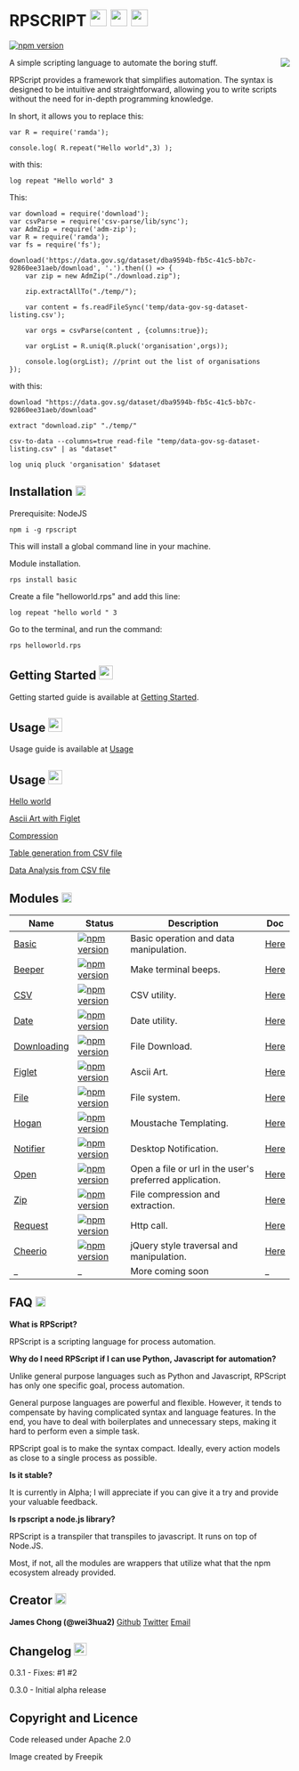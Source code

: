 # RPSCRIPT <img src="https://s3.amazonaws.com/sample.rpscript.com/images/cheerful_robot50.png" width="30px"> <img src="https://s3.amazonaws.com/sample.rpscript.com/images/cheerful_robot50.png" width="30px"> <img src="https://s3.amazonaws.com/sample.rpscript.com/images/cheerful_robot50.png" width="30px">

[![npm version](https://badge.fury.io/js/rpscript.svg)](https://badge.fury.io/js/rpscript)

<img style="float: right;" src="https://s3.amazonaws.com/sample.rpscript.com/images/cool_robot100.png">
A simple scripting language to automate the boring stuff.

RPScript provides a framework that simplifies automation. The syntax is designed to be intuitive and straightforward,  allowing you to write scripts without the need for in-depth programming knowledge.

In short, it allows you to replace this:
```
var R = require('ramda');

console.log( R.repeat("Hello world",3) );
```

with this:
```
log repeat "Hello world" 3
```

This:
```
var download = require('download');
var csvParse = require('csv-parse/lib/sync');
var AdmZip = require('adm-zip');
var R = require('ramda');
var fs = require('fs');

download('https://data.gov.sg/dataset/dba9594b-fb5c-41c5-bb7c-92860ee31aeb/download', '.').then(() => {
    var zip = new AdmZip("./download.zip");
    
    zip.extractAllTo("./temp/");

    var content = fs.readFileSync('temp/data-gov-sg-dataset-listing.csv');
    
    var orgs = csvParse(content , {columns:true});

    var orgList = R.uniq(R.pluck('organisation',orgs));

    console.log(orgList); //print out the list of organisations
});

```
with this:
```
download "https://data.gov.sg/dataset/dba9594b-fb5c-41c5-bb7c-92860ee31aeb/download"

extract "download.zip" "./temp/"

csv-to-data --columns=true read-file "temp/data-gov-sg-dataset-listing.csv" | as "dataset"

log uniq pluck 'organisation' $dataset
```



## Installation <img src="https://s3.amazonaws.com/sample.rpscript.com/images/smart_robot50.png" width="18px">

Prerequisite: NodeJS

```
npm i -g rpscript
```
This will install a global command line in your machine.

Module installation.
```
rps install basic
```

Create a file "helloworld.rps" and add this line:
```
log repeat "hello world " 3
```

Go to the terminal, and run the command:
```
rps helloworld.rps
```

## Getting Started <img src="https://s3.amazonaws.com/sample.rpscript.com/images/handy_robot50.png" width="25px">

Getting started guide is available at [Getting Started](http://www.rpscript.com/tutorial-gettingstarted.html).

## Usage <img src="https://s3.amazonaws.com/sample.rpscript.com/images/handy_robot50.png" width="25px">

Usage guide is available at [Usage](http://www.rpscript.com/tutorial-usage.html)

## Usage <img src="https://s3.amazonaws.com/sample.rpscript.com/images/handy_robot50.png" width="25px">

[Hello world](http://www.rpscript.com/tutorial-helloworld.html)

[Ascii Art with Figlet](http://www.rpscript.com/tutorial-asciiart.html)

[Compression](http://www.rpscript.com/tutorial-compression.html)

[Table generation from CSV file](http://www.rpscript.com/tutorial-table.html)

[Data Analysis from CSV file](http://www.rpscript.com/tutorial-datasetanalysis.html)

## Modules <img src="https://s3.amazonaws.com/sample.rpscript.com/images/bossy_robot50.png" width="18px">

Name | Status | Description | Doc
--- | --- | --- | ---
[Basic](https://github.com/TYPECASTINGSG/rpscript-api-basic) | [![npm version](https://badge.fury.io/js/%40typecasting%2Frpscript-api-basic.svg)](https://badge.fury.io/js/%40typecasting%2Frpscript-api-basic) | Basic operation and data manipulation. | [Here](http://www.rpscript.com/Basic.html)
[Beeper](https://github.com/TYPECASTINGSG/rpscript-api-beeper) | [![npm version](https://badge.fury.io/js/%40typecasting%2Frpscript-api-beeper.svg)](https://badge.fury.io/js/%40typecasting%2Frpscript-api-beeper) | Make terminal beeps. | [Here](http://www.rpscript.com/Beeper.html)
[CSV](https://github.com/TYPECASTINGSG/rpscript-api-csv) | [![npm version](https://badge.fury.io/js/%40typecasting%2Frpscript-api-csv.svg)](https://badge.fury.io/js/%40typecasting%2Frpscript-api-csv) | CSV utility. | [Here](http://www.rpscript.com/CSV.html)
[Date](https://github.com/TYPECASTINGSG/rpscript-api-date) | [![npm version](https://badge.fury.io/js/%40typecasting%2Frpscript-api-date.svg)](https://badge.fury.io/js/%40typecasting%2Frpscript-api-date) | Date utility. | [Here](http://www.rpscript.com/Date.html)
[Downloading](https://github.com/TYPECASTINGSG/rpscript-api-download) | [![npm version](https://badge.fury.io/js/%40typecasting%2Frpscript-api-downloading.svg)](https://badge.fury.io/js/%40typecasting%2Frpscript-api-downloading) | File Download. | [Here](http://www.rpscript.com/Download.html)
[Figlet](https://github.com/TYPECASTINGSG/rpscript-api-figlet) | [![npm version](https://badge.fury.io/js/%40typecasting%2Frpscript-api-figlet.svg)](https://badge.fury.io/js/%40typecasting%2Frpscript-api-figlet) | Ascii Art. | [Here](http://www.rpscript.com/Figlet.html)
[File](https://github.com/TYPECASTINGSG/rpscript-api-file) | [![npm version](https://badge.fury.io/js/%40typecasting%2Frpscript-api-file.svg)](https://badge.fury.io/js/%40typecasting%2Frpscript-api-file) | File system. | [Here](http://www.rpscript.com/File.html)
[Hogan](https://github.com/TYPECASTINGSG/rpscript-api-hogan) | [![npm version](https://badge.fury.io/js/%40typecasting%2Frpscript-api-hogan.svg)](https://badge.fury.io/js/%40typecasting%2Frpscript-api-hogan) | Moustache Templating. | [Here](http://www.rpscript.com/Hogan.html)
[Notifier](https://github.com/TYPECASTINGSG/rpscript-api-notifier) | [![npm version](https://badge.fury.io/js/%40typecasting%2Frpscript-api-notifier.svg)](https://badge.fury.io/js/%40typecasting%2Frpscript-api-notifier) | Desktop Notification. | [Here](http://www.rpscript.com/Notifier.html)
[Open](https://github.com/TYPECASTINGSG/rpscript-api-open) | [![npm version](https://badge.fury.io/js/%40typecasting%2Frpscript-api-open.svg)](https://badge.fury.io/js/%40typecasting%2Frpscript-api-open) | Open a file or url in the user's preferred application. | [Here](http://www.rpscript.com/Open.html)
[Zip](https://github.com/TYPECASTINGSG/rpscript-api-adm-zip) | [![npm version](https://badge.fury.io/js/%40typecasting%2Frpscript-api-zip.svg)](https://badge.fury.io/js/%40typecasting%2Frpscript-api-zip) | File compression and extraction. | [Here](http://www.rpscript.com/Zip.html)
[Request](https://github.com/TYPECASTINGSG/rpscript-api-request) | [![npm version](https://badge.fury.io/js/%40typecasting%2Frpscript-api-request.svg)](https://badge.fury.io/js/%40typecasting%2Frpscript-api-request) | Http call. | [Here](http://www.rpscript.com/Request.html)
[Cheerio](https://github.com/TYPECASTINGSG/rpscript-api-cheerio) | [![npm version](https://badge.fury.io/js/%40typecasting%2Frpscript-api-cheerio.svg)](https://badge.fury.io/js/%40typecasting%2Frpscript-api-cheerio) | jQuery style traversal and manipulation. | [Here](http://www.rpscript.com/Cheerio.html)
_ | _| More coming soon | _

## FAQ <img src="https://s3.amazonaws.com/sample.rpscript.com/images/smart_robot50.png" width="18px">

**What is RPScript?**

RPScript is a scripting language for process automation.

**Why do I need RPScript if I can use Python, Javascript for automation?**

Unlike general purpose languages such as Python and Javascript, RPScript has only one specific goal, process automation.

General purpose languages are powerful and flexible. However, it tends to compensate by having complicated syntax and language features. In the end, you have to deal with boilerplates and unnecessary steps, making it hard to perform even a simple task.

RPScript goal is to make the syntax compact. Ideally, every action models as close to a single process as possible.

**Is it stable?**

It is currently in Alpha; I will appreciate if you can give it a try and provide your valuable feedback.

**Is rpscript a node.js library?**

RPScript is a transpiler that transpiles to javascript. It runs on top of Node.JS. 

Most, if not, all the modules are wrappers that utilize what that the npm ecosystem already provided.

## Creator <img src="https://s3.amazonaws.com/sample.rpscript.com/images/kind_robot50.png" width="20px">

**James Chong (@wei3hua2)**
[Github](https://github.com/wei3hua2)
[Twitter](https://twitter.com/wei3hua2)
[Email](mailto:james.chong@typecasting.sg)

## Changelog <img src="https://s3.amazonaws.com/sample.rpscript.com/images/cheerful_robot50.png" width="23px">

0.3.1 - Fixes: #1 #2

0.3.0 - Initial alpha release

## Copyright and Licence

Code released under Apache 2.0

Image created by Freepik